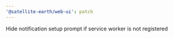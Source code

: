 ```yaml
---
'@satellite-earth/web-ui': patch
---
```


Hide notification setup prompt if service worker is not registered
